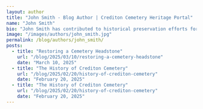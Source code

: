 ```yaml
---
layout: author
title: "John Smith - Blog Author | Crediton Cemetery Heritage Portal"
name: "John Smith"
bio: "John Smith has contributed to historical preservation efforts for many years. He writes extensively about local history..."
image: "/images/authors/john_smith.jpg"
permalink: /blog/authors/john_smith/
posts:
  - title: "Restoring a Cemetery Headstone"
    url: "/blog/2025/03/10/restoring-a-cemetery-headstone"
    date: "March 10, 2025"
  - title: "The History of Crediton Cemetery"
    url: "/blog/2025/02/20/history-of-crediton-cemetery"
    date: "February 20, 2025"
  - title: "The History of Crediton Cemetery"
    url: "/blog/2025/02/20/history-of-crediton-cemetery"
    date: "February 20, 2025"    
---
```

